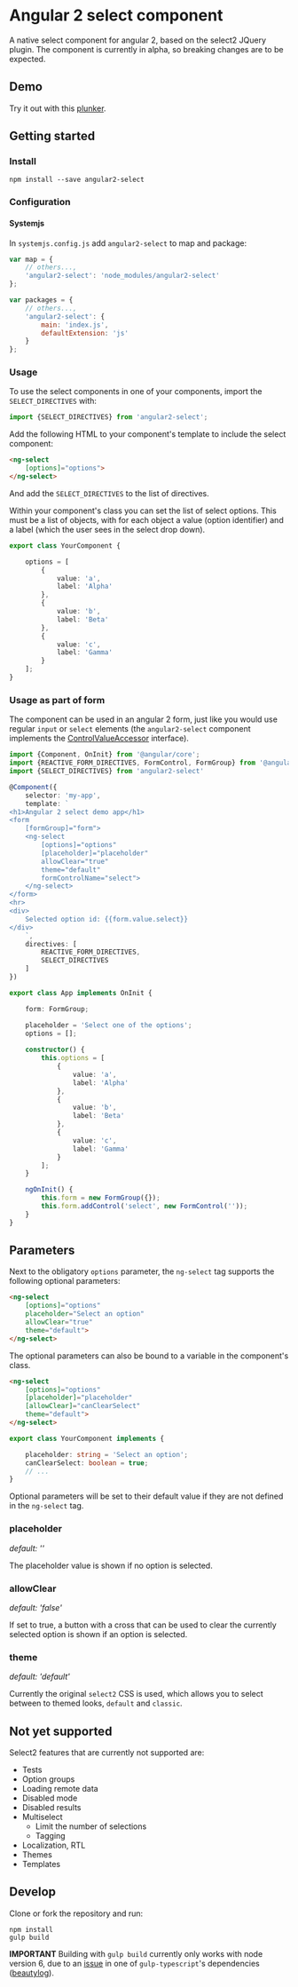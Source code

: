# Angular 2 select component

A native select component for angular 2, based on the select2 JQuery plugin. The
component is currently in alpha, so breaking changes are to be expected.

## Demo

Try it out with this [plunker].

## Getting started

### Install

```
npm install --save angular2-select
```

### Configuration

#### Systemjs

In `systemjs.config.js` add `angular2-select` to map and package:

```javascript
var map = {
	// others...,
	'angular2-select': 'node_modules/angular2-select'
};

var packages = {
	// others...,
	'angular2-select': {
		main: 'index.js',
		defaultExtension: 'js'
	}
};
```

### Usage

To use the select components in one of your components, import the
`SELECT_DIRECTIVES` with:

```typescript
import {SELECT_DIRECTIVES} from 'angular2-select';
```

Add the following HTML to your component's template to include the select
component:

```html
<ng-select
	[options]="options">
</ng-select>
```

And add the `SELECT_DIRECTIVES` to the list of directives.

Within your component's class you can set the list of select options. This must
be a list of objects, with for each object a value (option identifier) and a
label (which the user sees in the select drop down).

```typescript
export class YourComponent {

    options = [
		{
			value: 'a',
			label: 'Alpha'
		},
		{
			value: 'b',
			label: 'Beta'
		},
		{
			value: 'c',
			label: 'Gamma'
		}
	];
}
```

### Usage as part of form

The component can be used in an angular 2 form, just like you would use regular
`input` or `select` elements (the `angular2-select` component implements the
[ControlValueAccessor] interface).

```typescript
import {Component, OnInit} from '@angular/core';
import {REACTIVE_FORM_DIRECTIVES, FormControl, FormGroup} from '@angular/forms';
import {SELECT_DIRECTIVES} from 'angular2-select'

@Component({
    selector: 'my-app',
    template: `
<h1>Angular 2 select demo app</h1>
<form
    [formGroup]="form">
    <ng-select
        [options]="options"
        [placeholder]="placeholder"
        allowClear="true"
        theme="default"
        formControlName="select">
    </ng-select>
</form>
<hr>
<div>
    Selected option id: {{form.value.select}}
</div>
    `,
    directives: [
        REACTIVE_FORM_DIRECTIVES,
        SELECT_DIRECTIVES
    ]
})

export class App implements OnInit {

    form: FormGroup;

    placeholder = 'Select one of the options';
    options = [];
        
    constructor() {
        this.options = [
            {
                value: 'a',
                label: 'Alpha'
            },
            {
                value: 'b',
                label: 'Beta'
            },
            {
                value: 'c',
                label: 'Gamma'
            }
        ];
    }

    ngOnInit() {
        this.form = new FormGroup({});
        this.form.addControl('select', new FormControl(''));
    }
}
```

## Parameters

Next to the obligatory `options` parameter, the `ng-select` tag supports the
following optional parameters:

```html
<ng-select
	[options]="options"
    placeholder="Select an option"
    allowClear="true"
    theme="default">
</ng-select>

```

The optional parameters can also be bound to a variable in the component's
class.

```html
<ng-select
	[options]="options"
    [placeholder]="placeholder"
    [allowClear]="canClearSelect"
    theme="default">
</ng-select>

```

``` typescript
export class YourComponent implements {

    placeholder: string = 'Select an option';
    canClearSelect: boolean = true;
    // ...
}
```

Optional parameters will be set to their default value if they are not defined
in the `ng-select` tag.

### placeholder

*default: ''*

The placeholder value is shown if no option is selected.

### allowClear

*default: 'false'*

If set to true, a button with a cross that can be used to clear the currently
selected option is shown if an option is selected.

### theme

*default: 'default'*

Currently the original `select2` CSS is used, which allows you to select between
to themed looks, `default` and `classic`.

## Not yet supported

Select2 features that are currently not supported are:

- Tests
- Option groups
- Loading remote data
- Disabled mode
- Disabled results
- Multiselect
    - Limit the number of selections
    - Tagging
- Localization, RTL
- Themes
- Templates

## Develop

Clone or fork the repository and run:

```
npm install
gulp build
```

**IMPORTANT** Building with `gulp build` currently only works with node version
6, due to an [issue] in one of `gulp-typescript`'s dependencies ([beautylog]).

[plunker]: https://plnkr.co/edit/JcG8uO9nIfSGMEKdLf0Y?p=preview
[ControlValueAccessor]: https://angular.io/docs/ts/latest/api/common/index/ControlValueAccessor-interface.html
[issue]: https://gitlab.com/pushrocks/beautylog/issues/7
[beautylog]: https://gitlab.com/pushrocks/beautylog

